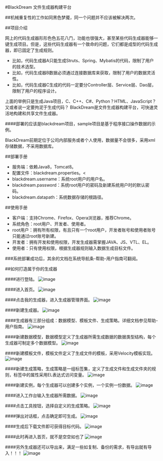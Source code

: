#BlackDream 文件生成器构建平台

##机械重复性的工作如同黑色梦魇，同一个问题并不应该被解决两次。

##项目介绍

网上的代码生成器形形色色五花八门，功能也很强大，甚至某些代码生成器能够一键生成项目。但是，这些代码生成器有一个致命的问题，它们都是成型的代码生成器，即已固定了生成规则。

* 比如，代码生成器A只能生成Struts、Spring、Mybatis的代码，限制了用户的技术选型。
* 比如，代码生成器B数据必须通过连接数据库来获取，限制了用户的数据灵活性。
* 比如，代码生成器C生成的代码一定要分Controller层、Service层、Dao层，限制了用户的程序设计。

上面的举例只是生成Java项目，C、C++、C#、Python？HTML、JavaScript？又或者说一定要拘泥于生成代码？
BlackDream是文件生成器构建平台，可快速灵活地构建和共享文件生成器。

####部署的应该是blackdream项目，sample项目是基于程序接口操作数据的示例。

BlackDream前期定位于公司内部服务或者个人使用，数据量不会很多，采用xml存储数据，不采用数据库。

##部署手册

* 服务端：依赖Java8，Tomcat8。
* 配置文件：blackdream.properties。<
* blackdream.username：系统root用户的用户名。
* blackdream.password：系统root用户的密码及新建系统用户时的默认密码。
* blackdream.datapath：系统数据存储的根路径。

##使用手册

* 客户端：支持Chrome、Firefox、Opera浏览器，推荐Chrome。
* 系统角色：root用户、开发者、使用者。
* root用户：拥有所有权限，有且只有一个root用户，开发者账号和使用者账号只能通过root账号新建。
* 开发者：拥有开发和使用权限，开发生成器需掌握JAVA、JS、VTL、EL。
* 使用者：只有使用权限，根据生成器规则输入数据生成目标文件。

###系统部署成功后，其余的文档在系统导航条-帮助-用户指南可翻阅。

##如何打造属于你的生成器

####进行登陆。
![image](https://github.com/LaineyC/blackdream/blob/master/blackdream/site/image/login.png)

####进入首页。
![image](https://github.com/LaineyC/blackdream/blob/master/blackdream/site/image/main.png)

####点击我的生成器，进入生成器管理界面。
![image](https://github.com/LaineyC/blackdream/blob/master/blackdream/site/image/generator-manage.png)

####新建生成器。
![image](https://github.com/LaineyC/blackdream/blob/master/blackdream/site/image/generator-create.png)

####生成器有三部分组成：数据模型、模板文件、生成策略。详细文档参见帮助-用户指南。
![image](https://github.com/LaineyC/blackdream/blob/master/blackdream/site/image/generator-manage2.png)

####新建数据模型，数据模型定义了生成器所需生成数据的数据类型结构，每个生成器可制定多个数据模型。
![image](https://github.com/LaineyC/blackdream/blob/master/blackdream/site/image/dynamicModel-create.png)

####新建模板文件，模板文件定义了生成文件的模板，采用Velocity模板实现。
![image](https://github.com/LaineyC/blackdream/blob/master/blackdream/site/image/template-create.png)

####新建生成策略，生成策略是一组标签集，定义了生成文件和生成文件夹的规则，标签中的属性采用EL表达式访问变量。
![image](https://github.com/LaineyC/blackdream/blob/master/blackdream/site/image/templateStrategy-create.png)

####新建实例，每个生成器可以创建多个实例，一个实例一份数据。
![image](https://github.com/LaineyC/blackdream/blob/master/blackdream/site/image/generatorInstance-create.png)

####进入工作台输入生成器所需数据。
![image](https://github.com/LaineyC/blackdream/blob/master/blackdream/site/image/dataModel-manage.png)

####点击工具按钮，选择自定义的生成策略。
![image](https://github.com/LaineyC/blackdream/blob/master/blackdream/site/image/dataModel-manage1.png)

####弹出对话框，点击确定即可生成。
![image](https://github.com/LaineyC/blackdream/blob/master/blackdream/site/image/dataModel-manage2.png)

####生成后下载文件即可获得目标代码。
![image](https://github.com/LaineyC/blackdream/blob/master/blackdream/site/image/generatorInstance-run.png)

####此时再进入首页，就不是空空如也了
![image](https://github.com/LaineyC/blackdream/blob/master/blackdream/site/image/main1.png)

####另外生成器还可以导出来，满足一些如复制、备份的需求，有导出就有导入！！！
![image](https://github.com/LaineyC/blackdream/blob/master/blackdream/site/image/generator-export.png)